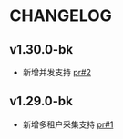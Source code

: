 # CHANGELOG

## v1.30.0-bk

* 新增并发支持 [pr#2](https://github.com/TencentBlueKing/gosnmp/pull/2)

## v1.29.0-bk

* 新增多租户采集支持 [pr#1](https://github.com/TencentBlueKing/gosnmp/pull/1)

